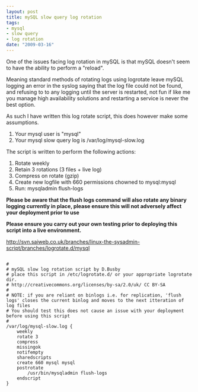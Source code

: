 ```yaml
--- 
layout: post
title: mySQL slow query log rotation
tags: 
- mysql
- slow query
- log rotation
date: "2009-03-16"
---
```

One of the issues facing log rotation in mySQL is that mySQL doesn't seem to have the ability to perform a "reload".

Meaning standard methods of rotating logs using logrotate leave mySQL logging an error in the syslog saying that the log file could not be found, and refusing to to any logging until the server is restarted, not fun if like me you manage high availability solutions and restarting a service is never the best option.

As such I have written this log rotate script, this does however make some assumptions.

<ol>
	<li>Your mysql user is "mysql"</li>
	<li>Your mysql slow query log is /var/log/mysql-slow.log</li>
</ol>

The script is written to perform the following actions:

<ol>
	<li>Rotate weekly</li>
	<li>Retain 3 rotations (3 files + live log)</li>
	<li>Compress on rotate (gzip)</li>
	<li>Create new logfile with 660 permissions chowned to mysql:mysql</li>
	<li>Run: mysqladmin flush-logs</li>
</ol>

<strong>Please be aware that the flush logs command will also rotate any binary logging currently in place, please ensure this will not adversely affect your deployment prior to use </strong>

<strong>Please ensure you carry out your own testing prior to deploying this script into a live environment.</strong>

<a href="http://svn.saiweb.co.uk/branches/linux-the-sysadmin-script/branches/logrotate.d/mysql">http://svn.saiweb.co.uk/branches/linux-the-sysadmin-script/branches/logrotate.d/mysql</a>

<code lang="bash">
#
# mySQL slow log rotation script by D.Busby
# place this script in /etc/logrotate.d/ or your appropriate logrotate dir.
# http://creativecommons.org/licenses/by-sa/2.0/uk/ CC BY-SA
#
# NOTE: if you are reliant on binlogs i.e. for replication, 'flush logs' closes the current binlog and moves to the next itteration of log files
# You should test this does not cause an issue with your deployment before using this script
# 
/var/log/mysql-slow.log {
	weekly
	rotate 3
	compress
	missingok
	notifempty
	sharedscripts
	create 660 mysql mysql
	postrotate
		/usr/bin/mysqladmin flush-logs
	endscript
}
</code>

